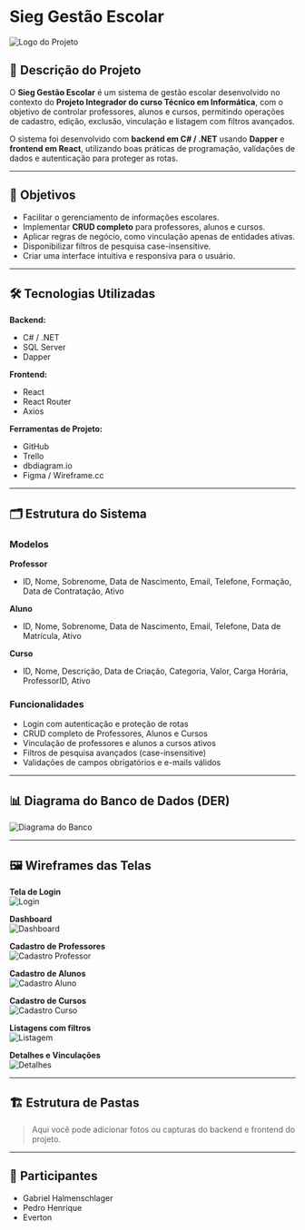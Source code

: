 # Sieg Gestão Escolar

![Logo do Projeto](../docs/logo.png)

## 📌 Descrição do Projeto
O **Sieg Gestão Escolar** é um sistema de gestão escolar desenvolvido no contexto do **Projeto Integrador do curso Técnico em Informática**, com o objetivo de controlar professores, alunos e cursos, permitindo operações de cadastro, edição, exclusão, vinculação e listagem com filtros avançados.  

O sistema foi desenvolvido com **backend em C# / .NET** usando **Dapper** e **frontend em React**, utilizando boas práticas de programação, validações de dados e autenticação para proteger as rotas.  

---

## 🎯 Objetivos
- Facilitar o gerenciamento de informações escolares.  
- Implementar **CRUD completo** para professores, alunos e cursos.  
- Aplicar regras de negócio, como vinculação apenas de entidades ativas.  
- Disponibilizar filtros de pesquisa case-insensitive.  
- Criar uma interface intuitiva e responsiva para o usuário.  

---

## 🛠 Tecnologias Utilizadas

**Backend:**  
- C# / .NET  
- SQL Server  
- Dapper  

**Frontend:**  
- React  
- React Router  
- Axios  

**Ferramentas de Projeto:**  
- GitHub  
- Trello  
- dbdiagram.io  
- Figma / Wireframe.cc  

---

## 🗂 Estrutura do Sistema

### Modelos
**Professor**
- ID, Nome, Sobrenome, Data de Nascimento, Email, Telefone, Formação, Data de Contratação, Ativo  

**Aluno**
- ID, Nome, Sobrenome, Data de Nascimento, Email, Telefone, Data de Matrícula, Ativo  

**Curso**
- ID, Nome, Descrição, Data de Criação, Categoria, Valor, Carga Horária, ProfessorID, Ativo  

### Funcionalidades
- Login com autenticação e proteção de rotas  
- CRUD completo de Professores, Alunos e Cursos  
- Vinculação de professores e alunos a cursos ativos  
- Filtros de pesquisa avançados (case-insensitive)  
- Validações de campos obrigatórios e e-mails válidos  

---

## 📊 Diagrama do Banco de Dados (DER)
![Diagrama do Banco](link-da-imagem-do-diagrama)

---

## 🖼 Wireframes das Telas
**Tela de Login**  
![Login](link-da-imagem-login)  

**Dashboard**  
![Dashboard](link-da-imagem-dashboard)  

**Cadastro de Professores**  
![Cadastro Professor](link-da-imagem-cadastro-professor)  

**Cadastro de Alunos**  
![Cadastro Aluno](link-da-imagem-cadastro-aluno)  

**Cadastro de Cursos**  
![Cadastro Curso](link-da-imagem-cadastro-curso)  

**Listagens com filtros**  
![Listagem](link-da-imagem-listagem)  

**Detalhes e Vinculações**  
![Detalhes](link-da-imagem-detalhes)  

---

## 🏗 Estrutura de Pastas
> Aqui você pode adicionar fotos ou capturas do backend e frontend do projeto.  

---

## 👥 Participantes
- Gabriel Halmenschlager  
- Pedro Henrique  
- Everton  
